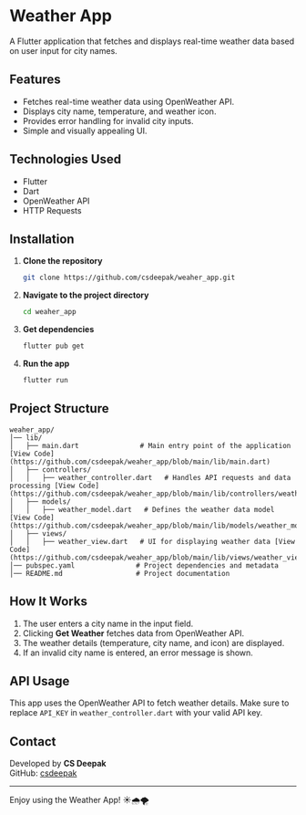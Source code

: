# Weather App

A Flutter application that fetches and displays real-time weather data based on user input for city names.

## Features
- Fetches real-time weather data using OpenWeather API.
- Displays city name, temperature, and weather icon.
- Provides error handling for invalid city inputs.
- Simple and visually appealing UI.

## Technologies Used
- Flutter
- Dart
- OpenWeather API
- HTTP Requests

## Installation

1. **Clone the repository**
   ```sh
   git clone https://github.com/csdeepak/weaher_app.git
   ```
2. **Navigate to the project directory**
   ```sh
   cd weaher_app
   ```
3. **Get dependencies**
   ```sh
   flutter pub get
   ```
4. **Run the app**
   ```sh
   flutter run
   ```

## Project Structure
```
weaher_app/
│── lib/
│   ├── main.dart               # Main entry point of the application [View Code](https://github.com/csdeepak/weaher_app/blob/main/lib/main.dart)
│   ├── controllers/
│   │   ├── weather_controller.dart   # Handles API requests and data processing [View Code](https://github.com/csdeepak/weaher_app/blob/main/lib/controllers/weather_controller.dart)
│   ├── models/
│   │   ├── weather_model.dart   # Defines the weather data model [View Code](https://github.com/csdeepak/weaher_app/blob/main/lib/models/weather_model.dart)
│   ├── views/
│   │   ├── weather_view.dart   # UI for displaying weather data [View Code](https://github.com/csdeepak/weaher_app/blob/main/lib/views/weather_view.dart)
│── pubspec.yaml               # Project dependencies and metadata
│── README.md                  # Project documentation
```

## How It Works
1. The user enters a city name in the input field.
2. Clicking **Get Weather** fetches data from OpenWeather API.
3. The weather details (temperature, city name, and icon) are displayed.
4. If an invalid city name is entered, an error message is shown.

## API Usage
This app uses the OpenWeather API to fetch weather details. Make sure to replace `API_KEY` in `weather_controller.dart` with your valid API key.

## Contact
Developed by **CS Deepak**  
GitHub: [csdeepak](https://github.com/csdeepak)

---
Enjoy using the Weather App! ☀️🌧️🌪️

